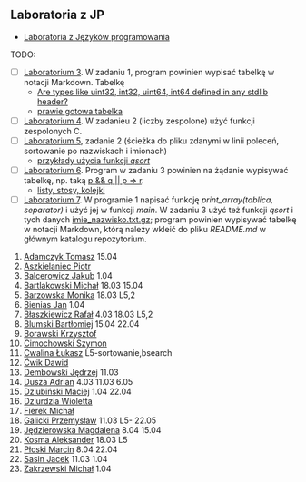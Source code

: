 ## Laboratoria z JP

* [Laboratoria z Języków programowania](https://inf.ug.edu.pl/~stefan/Dydaktyka/JezProg/Slajdy/index.html#lab)

TODO:

* [ ] [Laboratorium 3](https://inf.ug.edu.pl/~stefan/Dydaktyka/JezProg/Slajdy/Labs03). W zadaniu 1,
  program powinien wypisać tabelkę w notacji Markdown. Tabelkę
  - [Are types like uint32, int32, uint64, int64 defined in any stdlib header?](http://stackoverflow.com/questions/6013245/are-types-like-uint32-int32-uint64-int64-defined-in-any-stdlib-header)
  - [prawie gotowa tabelka](make/rzutowanie.c)
* [ ] [Laboratorium 4](https://inf.ug.edu.pl/~stefan/Dydaktyka/JezProg/Slajdy/Labs04). W zadanieu 2 (liczby zespolone)
  użyć funkcji zespolonych C.
* [ ] [Laboratorium 5](https://inf.ug.edu.pl/~stefan/Dydaktyka/JezProg/Slajdy/Labs05),
  zadanie 2 (ścieżka do pliku zdanymi w linii poleceń, sortowanie po nazwiskach i imionach)
  - [przykłady użycia funkcji _qsort_](http://wbzyl.inf.ug.edu.pl/c/qsort)
* [ ] [Laboratorium 6](https://inf.ug.edu.pl/~stefan/Dydaktyka/JezProg/Slajdy/Labs06/). Program w zadaniu 3
  powinien na żądanie wypisywać tabelkę, np. taką
  [p && q || p => r](https://www.wolframalpha.com/input/?i=p+%26%26+q+%7C%7C+p+%3D%3E+r).
  - [listy, stosy, kolejki](http://wbzyl.inf.ug.edu.pl/rails2/jp/linked_lists/12)
* [ ] [Laboratorium 7](https://inf.ug.edu.pl/~stefan/Dydaktyka/JezProg/Slajdy/Labs07/). W programie 1
  napisać funkcję _print_array(tablica, separator)_ i użyć jej w funkcji _main_.
  W zadaniu 3 użyć też funkcji _qsort_ i tych danych [imie_nazwisko.txt.gz](data/imie_nazwisko.txt.gz);
  program powinien wypisywać tabelkę w notacji Markdown, którą należy wkleić do pliku
  _README.md_ w głównym katalogu repozytorium.

<!--
```
1. [Nazwisko Imię](link do publicznego repo na _github.com_, _bitbucket.com_, _gitlab.com_)

-->

1. [Adamczyk Tomasz](https://github.com/tadamczyk/LabC_II) 15.04
1. [Aszkielaniec Piotr](https://github.com/readher/LabInf2016)
1. [Balcerowicz Jakub](https://github.com/JakubBalcerowicz/labc2016.git) 1.04
1. [Bartlakowski Michał](https://github.com/Em-jey/JProg.git) 18.03 15.04
1. [Barzowska Monika](https://github.com/gitmika/jprog.git) 18.03 L5,2
1. [Bienias Jan](https://github.com/Hergroth/C) 1.04
1. [Błaszkiewicz Rafał](https://github.com/blaszczek/RepoLaby) 4.03 18.03 L5,2
1. [Blumski Bartłomiej](https://github.com/BatlomBlu/Laboratorium-2016-2017) 15.04 22.04
1. [Borawski Krzysztof](https://github.com/Msegun/labc01.git)
1. [Cimochowski Szymon](https://github.com/realokers/Laboratorium2016.git)
1. [Cwalina Łukasz](https://github.com/lcwalina/JProg) L5-sortowanie,bsearch
1. [Ćwik Dawid](https://github.com/dcwik96/labc.git)
1. [Dembowski Jędrzej](https://github.com/jentszej/RepDoJezProg) 11.03
1. [Dusza Adrian](https://github.com/Aderrro/labc) 4.03 11.03 6.05
1. [Dziubiński Maciej](https://github.com/mdziub/JezykiProg) 1.04 22.04
1. [Dziurdzia Wioletta](https://github.com/wdziurdzia/LabJProg)
1. [Fierek Michał](https://github.com/mfierek2/labcx)
1. [Galicki Przemysław](https://github.com/jampapuga/jpcGalicki) 11.03 L5- 22.05
1. [Jędzierowska Magdalena](https://github.com/MagdalenaJedzierowska/JezProg) 8.04 15.04
1. [Kosma Aleksander](https://github.com/olekkosma/Lab2016) 18.03 L5
1. [Płoski Marcin](https://github.com/marcinploski/jez_prog) 8.04 22.04
1. [Sasin Jacek](https://github.com/jsasin/jprogramowania) 11.03 1.04
1. [Zakrzewski Michał](https://github.com/Zakrzak30/labx) 1.04

<!--
1. [Bieńkowski Miłosz](https://github.com/milekb/Laboratorium-2016-2017.git) 11.03 18.03 1.04
1. [Dusza Adrian](https://github.com/Aderrro/labc) 4.03 11.03 1.04
-->

